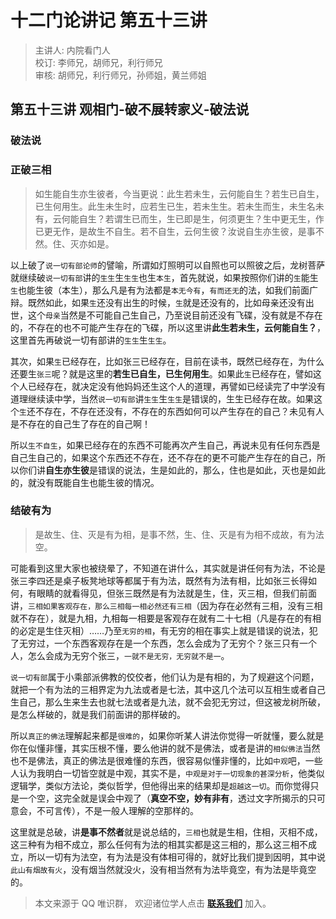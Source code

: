 # 十二门论讲记 第五十三讲

> 主讲人: 内院看门人 <br />
> 校订: 李师兄，胡师兄，利行师兄 <br />
> 审核: 胡师兄，利行师兄，孙师姐，黄兰师姐 <br />

## 第五十三讲 观相门-破不展转家义-破法说

### 破法说

### 正破三相

> 如生能自生亦生彼者，今当更说：此生若未生，云何能自生？若生已自生，已生何用生。此生未生时，应若生已生，若未生生。若未生而生，未生名未有，云何能自生？若谓生已而生，生已即是生，何须更生？生中更无生，作已更无作，是故生不自生。若不自生，云何生彼？汝说自生亦生彼，是事不然。住、灭亦如是。

以上破了`说一切有部论师`的譬喻，所谓如灯照明可以自照也可以照彼之后，龙树菩萨就继续破`说一切有部`讲的`生生`生`生生`也生`本生`，首先就说，如果按照你们讲的`生`能生`生`也能生彼（本生），那么凡是有为法都是`本无今有`，`有而还无`的法，如我们前面广辩。既然如此，如果`生`还没有出生的时候，`生`就是还没有的，比如母亲还没有出世，这个`母亲`当然是不可能自己生自己，乃至说目前还没有飞碟，没有就是不存在的，不存在的也不可能产生存在的飞碟，所以这里讲**此生若未生，云何能自生？**，这里首先再破说一切有部讲的`生生`生`生生`。

其次，如果`生`已经存在，比如张三已经存在，目前在读书，既然已经存在，为什么还要生`张三`呢？就是这里的**若生已自生，已生何用生**。如果此`生`已经存在，譬如这个人已经存在，就决定没有他妈妈还生这个人的道理，再譬如已经读完了中学没有道理继续读中学，当然`说一切有部`讲`生生`生`生生`是错误的，生生已经存在故。如果这个`生`还不存在，不存在还没有，不存在的东西如何可以产生存在的自己？未见有人是不存在的自己生了存在的自己啊！

所以`生不自生`，如果已经存在的东西不可能再次产生自己，再说未见有任何东西是自己生自己的，如果这个东西还不存在，还不存在的更不可能产生存在的自己，所以你们讲**自生亦生彼**是错误的说法，生是如此的，那么，住也是如此，灭也是如此的，就没有既能自生也能生彼的情况。

### 结破有为

> 是故生、住、灭是有为相，是事不然，生、住、灭是有为相不成故，有为法空。

可能看到这里大家也被绕晕了，不知道在讲什么，其实就是讲任何有为法，不论是张三李四还是桌子板凳地球等都属于有为法，既然有为法有相，比如张三长得如何，有眼睛的就看得见，但张三既然是有为法就是生，住，灭三相，但我们前面讲，`三相如果客观存在，那么三相每一相必然还有三相`（因为存在必然有三相，没有三相就不存在），就是九相，九相每一相要是客观存在就有二十七相（凡是存在的有相的必定是生住灭相）……乃至`无穷的相`，有无穷的相在事实上就是错误的说法，犯了无穷过，一个东西客观存在是一个东西，怎么会成为了无穷个？张三只有一个人，怎么会成为无穷个张三，`一就不是无穷，无穷就不是一`。

`说一切有部`属于小乘部派佛教的佼佼者，他们认为是有相的，为了规避这个问题，就把一个有为法的三相界定为九法或者是七法，其中这几个法可以互相生或者自己生自己，那么生来生去也就七法或者是九法，就不会犯无穷过，但这被龙树所破，是怎么样破的，就是我们前面讲的那样破的。

所以`真正的佛法`理解起来都是`很难的`，如果你听某人讲法你觉得一听就懂，要么就是你在似懂非懂，其实压根不懂，要么他讲的就不是佛法，或者是讲的`相似佛法`当然也不是佛法，真正的佛法是很难懂的东西，很容易似懂非懂的，比如`中观`吧，一些人认为我明白一切皆空就是中观，其实不是，`中观是对于一切现象的甚深分析`，他类似逻辑学，类似方法论，类似哲学，但他得出来的结果却是`超越这一切`。而你觉得只是一个空，这完全就是误会中观了（**真空不空，妙有非有**，透过文字所揭示的只可意会，不可言传），不是一般人理解的空那样的。

这里就是总破，讲**是事不然者**就是说总结的，`三相`也就是生相，住相，灭相不成，这三种有为相不成立，那么任何有为法的相其实都是这三相的，那么这三相不成立，所以一切有为法空，有为法是没有体相可得的，就好比我们提到因明，其中说`此山有烟故有火`，没有烟当然就没火，没有相当然有为法毕竟空，有为法是毕竟空的。

> 本文来源于 QQ 唯识群， 欢迎诸位学人点击 **[联系我们](https://mp.weixin.qq.com/s/lZCfWjmLjgNR165Tx4_bCQ)** 加入。
